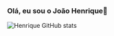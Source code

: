 ### Olá, eu sou o João Henrique👋

![Henrique GitHub stats](https://github-readme-stats.vercel.app/api?username=HenriqueArgolo&show_icons=true&theme=dracula)
